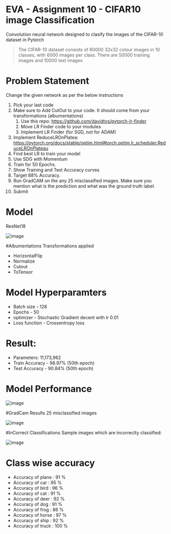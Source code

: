 # EVA - Assignment 10 - CIFAR10 image Classification

Convolution neural network designed to clasify the images of the CIFAR-10 dataset in Pytorch

> The CIFAR-10 dataset consists of 60000 32x32 colour images in 10 classes, with 6000 images per class. There are 50000 training images and 10000 test images

# Problem Statement
Change the given network as per the below instructions
1. Pick your last code
2. Make sure  to Add CutOut to your code. It should come from your transformations (albumentations)
	1. Use this repo: https://github.com/davidtvs/pytorch-lr-finder
	2. Move LR Finder code to your modules
	3. Implement LR Finder (for SGD, not for ADAM)
4. Implement ReduceLROnPlatea: https://pytorch.org/docs/stable/optim.html#torch.optim.lr_scheduler.ReduceLROnPlateau
5. Find best LR to train your model
6. Use SDG with Momentum
7. Train for 50 Epochs. 
8. Show Training and Test Accuracy curves
8. Target 88% Accuracy.
9. Run GradCAM on the any 25 misclassified images. Make sure you mention what is the prediction and what was the ground truth label.
10. Submit

# Model

ResNet18

![image](https://user-images.githubusercontent.com/48342398/93422153-c1692180-f8d0-11ea-99c2-86efd79c16f0.png)



#Albumentations Transformations applied
* HorizontalFlip
* Normalize
* Cutout
* ToTensor

# Model Hyperparamters
* Batch size - 128
* Epochs - 50
* optimizer - Stochastic Gradient decent with lr 0.01
* Loss function - Crossentropy loss

# Result:
* Parameters: 11,173,962
* Train Accuracy - 98.97% (50th epoch)
* Test Accuracy - 90.84% (50th epoch)

# Model Performance

![image](https://user-images.githubusercontent.com/48342398/94986052-1b2c4580-0579-11eb-8a09-d480abdf334b.png)



#GradCam Results 25 misclassified images


![image](https://user-images.githubusercontent.com/48342398/94986066-31d29c80-0579-11eb-8495-44e74343935c.png)



#InCorrect Classifications
Sample images which are incorreclty classified:

![image](https://user-images.githubusercontent.com/48342398/94986078-49aa2080-0579-11eb-82a5-37430e5df643.png)


# Class wise accuracy

* Accuracy of plane : 91 %
* Accuracy of   car : 95 %
* Accuracy of  bird : 96 %
* Accuracy of   cat : 91 %
* Accuracy of  deer : 92 %
* Accuracy of   dog : 91 %
* Accuracy of  frog : 86 %
* Accuracy of horse : 97 %
* Accuracy of  ship : 92 %
* Accuracy of truck : 100 %
